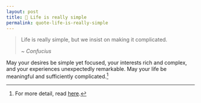 ```yaml
---
layout: post
title: 📜 Life is really simple
permalink: quote-life-is-really-simple
---
```


> Life is really simple, but we insist on making it complicated.
>
> ~ *Confucius* 

May your desires be simple yet focused, your interests rich and complex, and your experiences unexpectedly remarkable. May your life be meaningful and sufficiently complicated.[^fn-followup]

[^fn-followup]: For more detail, read [here](/life-should-be-complicated).
